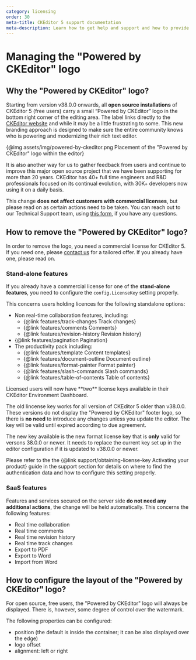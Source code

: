 ```yaml
---
category: licensing
order: 30
meta-title: CKEditor 5 support documentation
meta-description: Learn how to get help and support and how to provide feedback.
---
```


# Managing the "Powered by CKEditor" logo

## Why the "Powered by CKEditor" logo?

Starting from version v38.0.0 onwards, all **open source installations** of CKEditor 5 (free users) carry a small “Powered by CKEditor” logo in the bottom right corner of the editing area. The label links directly to the [CKEditor website](https://ckeditor.com/) and while it may be a little frustrating to some. This new branding approach is designed to make sure the entire community knows who is powering and modernizing their rich text editor.

{@img assets/img/powered-by-ckeditor.png Placement of the "Powered by CKEditor" logo within the editor}

It is also another way for us to gather feedback from users and continue to improve this major open source project that we have been supporting for more than 20 years. CKEditor has 40+ full time engineers and R&D professionals focused on its continual evolution, with 30K+ developers now using it on a daily basis.

This change **does not affect customers with commercial licenses**, but please read on as certain actions need to be taken. You can reach out to our Technical Support team, using [this form](https://ckeditor.com/contact/), if you have any questions.

## How to remove the "Powered by CKEditor" logo?

In order to remove the logo, you need a commercial license for CKEditor 5. If you need one, please [contact us](https://ckeditor.com/) for a tailored offer. If you already have one, please read on.

### Stand-alone features

If you already have a commercial license for one of the **stand-alone features**, you need to configure the `config.LicenseKey` setting properly.

This concerns users holding licences for the following standalone options:
* Non real-time collaboration features, including:
	* {@link features/track-changes Track changes}
	* {@link features/comments Comments}
	* {@link features/revision-history Revision history}
* {@link features/pagination Pagination}
* The productivity pack including:
	* {@link features/template Content templates}
	* {@link features/document-outline Document outline}
	* {@link features/format-painter Format painter}
	* {@link features/slash-commands Slash commands}
	* {@link features/table-of-contents Table of contents}

<info-box warning>
	Licensed users will now have **two** license keys available in their CKEditor Environment Dashboard.
</info-box>

The old lincense key works for all version of CKEditor 5 older than v38.0.0. These versions do not display the "Powered by CKEditor" footer logo, so there is **no need** to introduce any changes unless you update the editor. The key will be valid until expired according to due agreement.

The new key available is the new format license key that is **only** valid for versons 38.0.0 or newer. It needs to replace the current key set up in the editor configuration if it is updated to v38.0.0 or newer.

Please refer to the the {@link support/obtaining-license-key Activating your product} guide in the support section for details on where to find the authentication data and how to configure this setting properly.

### SaaS features

Features and services secured on the server side **do not need any additional actions**, the change will be held automatically. This concerns the following features:
* Real time collaboration
* Real time comments
* Real time revision history
* Real time track changes
* Export to PDF
* Export to Word
* Import from Word

## How to configure the layout of the "Powered by CKEditor" logo?

For open source, free users, the "Powered by CKEditor" logo will always be displayed. There is, however, some degree of control over the watermark.

The following properties can be configured:

* position (the default is inside the container; it can be also displayed over the edge)
* logo offset
* alignment: left or right

<!-- Explain once it's ready. -->